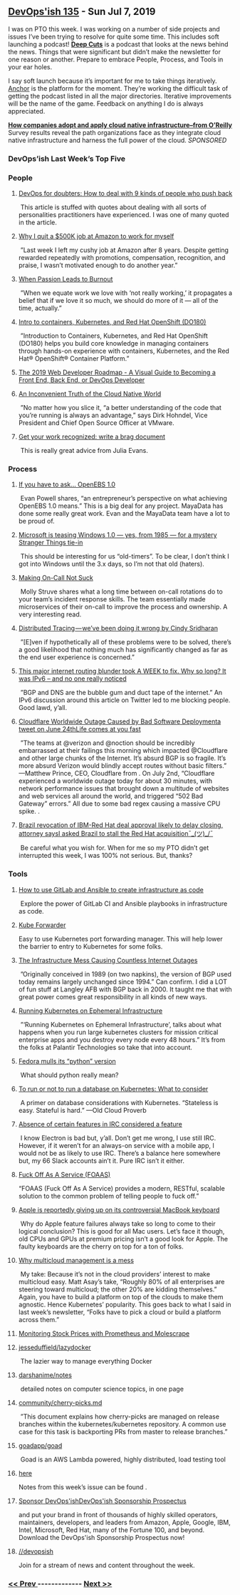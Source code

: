 ## [DevOps'ish 135](https://devopsish.com/135) - Sun Jul 7, 2019

I was on PTO this week. I was working on a number of side projects and issues I’ve been trying to resolve for quite some time. This includes soft launching a podcast! <a href="https://devopsish.com/deep-cuts-134/"><strong>Deep Cuts</strong></a> is a podcast that looks at the news behind the news. Things that were significant but didn’t make the newsletter for one reason or another. Prepare to embrace People, Process, and Tools in your ear holes.

I say soft launch because it’s important for me to take things iteratively. <a href="https://anchor.fm/devopsish">Anchor</a> is the platform for the moment. They’re working the difficult task of getting the podcast listed in all the major directories. Iterative improvements will be the name of the game. Feedback on anything I do is always appreciated.

<a href="https://www.oreilly.com/pub/cpc/224549"><strong>How companies adopt and apply cloud native infrastructure–from O’Reilly</strong></a><br/>Survey results reveal the path organizations face as they integrate cloud native infrastructure and harness the full power of the cloud. <em>SPONSORED</em>

### DevOps’ish Last Week’s Top Five

### People

1. [DevOps for doubters: How to deal with 9 kinds of people who push back](https://enterprisersproject.com/article/2019/7/devops-for-doubters-9-tips)

     This article is stuffed with quotes about dealing with all sorts of personalities practitioners have experienced. I was one of many quoted in the article.
1. [Why I quit a $500K job at Amazon to work for myself](https://danielvassallo.com/only-intrinsic-motivation-lasts/)

     ”Last week I left my cushy job at Amazon after 8 years. Despite getting rewarded repeatedly with promotions, compensation, recognition, and praise, I wasn’t motivated enough to do another year.”
1. [When Passion Leads to Burnout](https://hbr.org/2019/07/when-passion-leads-to-burnout)

     ”When we equate work we love with ‘not really working,’ it propagates a belief that if we love it so much, we should do more of it — all of the time, actually.”
1. [Intro to containers, Kubernetes, and Red Hat OpenShift (DO180)](https://www.redhat.com/en/services/training/do180-introduction-containers-kubernetes-red-hat-openshift)

     ”Introduction to Containers, Kubernetes, and Red Hat OpenShift (DO180) helps you build core knowledge in managing containers through hands-on experience with containers, Kubernetes, and the Red Hat® OpenShift® Container Platform.”
1. [The 2019 Web Developer Roadmap - A Visual Guide to Becoming a Front End, Back End, or DevOps Developer](https://www.freecodecamp.org/news/2019-web-developer-roadmap/)

    
1. [An Inconvenient Truth of the Cloud Native World](https://www.tfir.io/2019/07/05/cloud-native-trends-security-risk-dirk-hohndel-cncf-kubecon/)

     ”No matter how you slice it, “a better understanding of the code that you’re running is always an advantage,” says Dirk Hohndel, Vice President and Chief Open Source Officer at VMware.
1. [Get your work recognized: write a brag document](https://jvns.ca/blog/brag-documents/)

     This is really great advice from Julia Evans.
### Process

1. [If you have to ask… OpenEBS 1.0](https://medium.com/mayadata/if-you-have-to-ask-openebs-1-0-dd4a1663c8a9)

     Evan Powell shares, “an entrepreneur’s perspective on what achieving OpenEBS 1.0 means.” This is a big deal for any project. MayaData has done some really great work. Evan and the MayaData team have a lot to be proud of.
1. [Microsoft is teasing Windows 1.0 — yes, from 1985 — for a mystery Stranger Things tie-in](https://www.theverge.com/tldr/2019/7/5/20683448/microsoft-windows-1-0-stranger-things-season-3-upside-down-july-8)

     This should be interesting for us “old-timers”. To be clear, I don’t think I got into Windows until the 3.x days, so I’m not that old (haters).
1. [Making On-Call Not Suck](https://dev.to/molly_struve/making-on-call-not-suck-490)

     Molly Struve shares what a long time between on-call rotations do to your team’s incident response skills. The team essentially made microservices of their on-call to improve the process and ownership. A very interesting read.
1. [Distributed Tracing — we’ve been doing it wrong by Cindy Sridharan](https://medium.com/@copyconstruct/distributed-tracing-weve-been-doing-it-wrong-39fc92a857df)

     ”[E]ven if hypothetically all of these problems were to be solved, there’s a good likelihood that nothing much has significantly changed as far as the end user experience is concerned.”
1. [This major internet routing blunder took A WEEK to fix. Why so long? It was IPv6 – and no one really noticed](https://www.theregister.co.uk/2019/07/02/ipv6_routing_error/)

     ”BGP and DNS are the bubble gum and duct tape of the internet.” An IPv6 discussion around this article on Twitter led to me blocking people. Good lawd, y’all.
1. [Cloudflare Worldwide Outage Caused by Bad Software Deploymenta tweet on June 24thLife comes at you fast](https://www.bleepingcomputer.com/news/technology/cloudflare-worldwide-outage-caused-by-bad-software-deployment/)

     ”The teams at @verizon and @noction should be incredibly embarrassed at their failings this morning which impacted @Cloudflare and other large chunks of the Internet. It’s absurd BGP is so fragile. It’s more absurd Verizon would blindly accept routes without basic filters.” —Matthew Prince, CEO, Cloudflare from . On July 2nd, “Cloudflare experienced a worldwide outage today for about 30 minutes, with network performance issues that brought down a multitude of websites and web services all around the world, and triggered “502 Bad Gateway” errors.” All due to some bad regex causing a massive CPU spike. .
1. [Brazil revocation of IBM-Red Hat deal approval likely to delay closing, attorney saysI asked Brazil to stall the Red Hat acquisition¯\_(ツ)_/¯](https://www.wraltechwire.com/2019/06/28/brazil-revocation-of-ibm-red-hat-deal-approval-likely-to-delay-closing-attorney-says/)

     Be careful what you wish for. When  for me so my PTO didn’t get interrupted this week, I was 100% not serious. But, thanks?
### Tools

1. [How to use GitLab and Ansible to create infrastructure as code](https://about.gitlab.com/2019/07/01/using-ansible-and-gitlab-as-infrastructure-for-code/)

     Explore the power of GitLab CI and Ansible playbooks in infrastructure as code.
1. [Kube Forwarder](https://kube-forwarder.pixelpoint.io/?utm_source=newsletter&utm_medium=devopsish&utm_campaign=135)

     Easy to use Kubernetes port forwarding manager. This will help lower the barrier to entry to Kubernetes for some folks.
1. [The Infrastructure Mess Causing Countless Internet Outages](https://www.wired.com/story/bgp-route-leak-internet-outage/)

     ”Originally conceived in 1989 (on two napkins), the version of BGP used today remains largely unchanged since 1994.” Can confirm. I did a LOT of fun stuff at Langley AFB with BGP back in 2000. It taught me that with great power comes great responsibility in all kinds of new ways.
1. [Running Kubernetes on Ephemeral Infrastructure](https://ctovision.com/running-kubernetes-on-ephemeral-infrastructure/)

     ”‘Running Kubernetes on Ephemeral Infrastructure’, talks about what happens when you run large kubernetes clusters for mission critical enterprise apps and you destroy every node every 48 hours.” It’s from the folks at Palantir Technologies so take that into account.
1. [Fedora mulls its “python” version](https://lwn.net/Articles/792718/)

     What should python really mean?
1. [To run or not to run a database on Kubernetes: What to consider](https://cloud.google.com/blog/products/databases/to-run-or-not-to-run-a-database-on-kubernetes-what-to-consider)

     A primer on database considerations with Kubernetes. “Stateless is easy. Stateful is hard.” —Old Cloud Proverb
1. [Absence of certain features in IRC considered a feature](https://drewdevault.com/2019/07/01/Absence-of-features-in-IRC.html)

     I know Electron is bad but, y’all. Don’t get me wrong, I use still IRC. However, if it weren’t for an always-on service with a mobile app, I would not be as likely to use IRC. There’s a balance here somewhere but, my 66 Slack accounts ain’t it. Pure IRC isn’t it either.
1. [Fuck Off As A Service (FOAAS)](https://foaas.com/)

     “FOAAS (Fuck Off As A Service) provides a modern, RESTful, scalable solution to the common problem of telling people to fuck off.”
1. [Apple is reportedly giving up on its controversial MacBook keyboard](https://www.theverge.com/2019/7/4/20682079/apple-butterfly-switch-scissor-switch-2019-macbook-air-2020-macbook-pro)

     Why do Apple feature failures always take so long to come to their logical conclusion? This is good for all Mac users. Let’s face it though, old CPUs and GPUs at premium pricing isn’t a good look for Apple. The faulty keyboards are the cherry on top for a ton of folks.
1. [Why multicloud management is a mess](https://www.techrepublic.com/article/why-multicloud-management-is-a-mess/)

     My take: Because it’s not in the cloud providers’ interest to make multicloud easy. Matt Asay’s take, “Roughly 80% of all enterprises are steering toward multicloud; the other 20% are kidding themselves.” Again, you have to build a platform on top of the clouds to make them agnostic. Hence Kubernetes’ popularity. This goes back to what I said in last week’s newsletter, “Folks have to pick a cloud or build a platform across them.”
1. [Monitoring Stock Prices with Prometheus and Molescrape](https://eliteinformatiker.de/2019/07/03/monitoring-stock-prices-with-prometheus-and-molescrape)

    
1. [jesseduffield/lazydocker](https://github.com/jesseduffield/lazydocker)

     The lazier way to manage everything Docker
1. [darshanime/notes](https://github.com/darshanime/notes)

     detailed notes on computer science topics, in one page
1. [community/cherry-picks.md](https://github.com/kubernetes/community/blob/master/contributors/devel/sig-release/cherry-picks.md)

     ”This document explains how cherry-picks are managed on release branches within the kubernetes/kubernetes repository. A common use case for this task is backporting PRs from master to release branches.”
1. [goadapp/goad](https://github.com/goadapp/goad)

     Goad is an AWS Lambda powered, highly distributed, load testing tool
1. [here](./notes/)

    Notes from this week’s issue can be found .
1. [Sponsor DevOps'ishDevOps'ish Sponsorship Prospectus](https://devopsish.com/sponsor/)

    and put your brand in front of thousands of highly skilled operators, maintainers, developers, and leaders from Amazon, Apple, Google, IBM, Intel, Microsoft, Red Hat, many of the Fortune 100, and beyond. Download the DevOps'ish Sponsorship Prospectus now!
1. [//devopsish](https://www.reddit.com/r/devopsish/)

    Join  for a stream of news and content throughout the week.

### [ << Prev ](sreweekly-134.md) ------------- [ Next >> ](sreweekly-136.md)